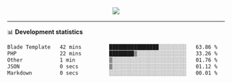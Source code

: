 <h3 align="center">
  <a href="https://github.com/hwalker928">
      <img src="https://github-profile-trophy.vercel.app/?username=hwalker928&no-bg=true&no-frame=true">
  </a>
</h3>


<hr>

📊 **Development statistics**

<!--START_SECTION:waka-->

```txt
Blade Template   42 mins         ████████████████░░░░░░░░░   63.86 %
PHP              22 mins         ████████▒░░░░░░░░░░░░░░░░   33.26 %
Other            1 min           ▒░░░░░░░░░░░░░░░░░░░░░░░░   01.76 %
JSON             0 secs          ▒░░░░░░░░░░░░░░░░░░░░░░░░   01.12 %
Markdown         0 secs          ░░░░░░░░░░░░░░░░░░░░░░░░░   00.01 %
```

<!--END_SECTION:waka-->
